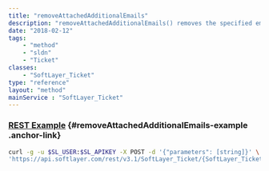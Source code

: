 ```yaml
---
title: "removeAttachedAdditionalEmails"
description: "removeAttachedAdditionalEmails() removes the specified email addresses from a ticket's notification list. If one of the provided email addresses is not attached to the ticket then ''removeAttachedAdditiaonalEmails()'' ignores it and continues to the next one. Once the email addresses are removed ''removeAttachedAdditiaonalEmails()'' returns a boolean true. "
date: "2018-02-12"
tags:
    - "method"
    - "sldn"
    - "Ticket"
classes:
    - "SoftLayer_Ticket"
type: "reference"
layout: "method"
mainService : "SoftLayer_Ticket"
---
```


### [REST Example](#removeAttachedAdditionalEmails-example) <a href="/article/rest/"><i class="fas fa-question"></i></a> {#removeAttachedAdditionalEmails-example .anchor-link} 
```bash
curl -g -u $SL_USER:$SL_APIKEY -X POST -d '{"parameters": [string]}' \
'https://api.softlayer.com/rest/v3.1/SoftLayer_Ticket/{SoftLayer_TicketID}/removeAttachedAdditionalEmails'
```

